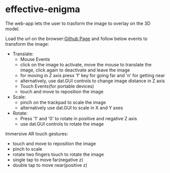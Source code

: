 # effective-enigma
The web-app lets the user to trasform the image to overlay on the 3D model. 

Load the url on the browser:[Github Page](https://monikatamsoy.github.io/effective-enigma/) and follow below events to transform the image: 
- Translate: 
  - Mouse Events
   - click on the image to activate, move the mouse to translate the image, click again to deactivate and leave the image
   - for moving in Z axis press 'f' key for going far and 'n' for getting near
   - alternatively, use dat.GUI controls to change image distance in Z axis
  - Touch Events(for portable devices)
   - touch and move to reposition the image
- Scale:
  - pinch on the trackpad to scale the image
  - alternatively use dat.GUI to scale in X and Y axes
- Rotate:
  - Press '1' and '0' to rotate in positive and negative Z axis
  - use dat.GUI controls to rotate the image

Immersive AR touch gestures:
- touch and move to reposition the image
- pinch to scale
- rotate two fingers touch to rotate the image
- single tap to move far(negative z)
- double tap to move near(positive z)
 

